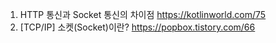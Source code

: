 1. HTTP 통신과 Socket 통신의 차이점 https://kotlinworld.com/75
2. [TCP/IP] 소켓(Socket)이란? https://popbox.tistory.com/66

